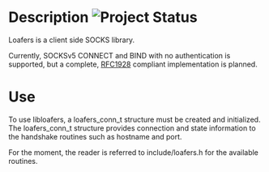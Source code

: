 # Description ![Project Status](http://stillmaintained.com/eatnumber1/loafers.png)
Loafers is a client side SOCKS library.

Currently, SOCKSv5 CONNECT and BIND with no authentication is supported, but a
complete, [RFC1928](http://www.ietf.org/rfc/rfc1928.txt) compliant
implementation is planned.

# Use
To use libloafers, a loafers_conn_t structure must be created and initialized. The
loafers_conn_t structure provides connection and state information to the
handshake routines such as hostname and port.

For the moment, the reader is referred to include/loafers.h for the available
routines.

<!-- vim: set tw=80: -->
